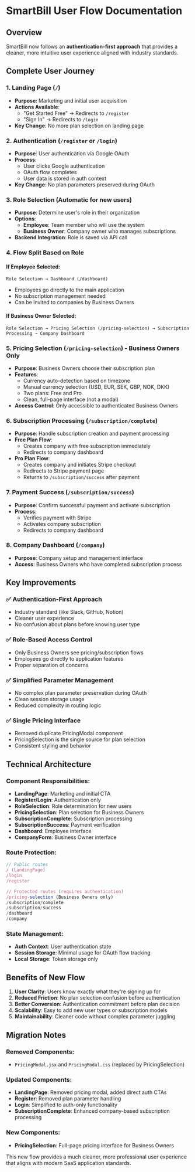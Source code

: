 # SmartBill User Flow Documentation

## Overview
SmartBill now follows an **authentication-first approach** that provides a cleaner, more intuitive user experience aligned with industry standards.

## Complete User Journey

### 1. Landing Page (`/`)
- **Purpose**: Marketing and initial user acquisition
- **Actions Available**:
  - "Get Started Free" → Redirects to `/register`
  - "Sign In" → Redirects to `/login`
- **Key Change**: No more plan selection on landing page

### 2. Authentication (`/register` or `/login`)
- **Purpose**: User authentication via Google OAuth
- **Process**:
  - User clicks Google authentication
  - OAuth flow completes
  - User data is stored in auth context
- **Key Change**: No plan parameters preserved during OAuth

### 3. Role Selection (Automatic for new users)
- **Purpose**: Determine user's role in their organization
- **Options**:
  - **Employee**: Team member who will use the system
  - **Business Owner**: Company owner who manages subscriptions
- **Backend Integration**: Role is saved via API call

### 4. Flow Split Based on Role

#### **If Employee Selected**:
```
Role Selection → Dashboard (/dashboard)
```
- Employees go directly to the main application
- No subscription management needed
- Can be invited to companies by Business Owners

#### **If Business Owner Selected**:
```
Role Selection → Pricing Selection (/pricing-selection) → Subscription Processing → Company Dashboard
```

### 5. Pricing Selection (`/pricing-selection`) - Business Owners Only
- **Purpose**: Business Owners choose their subscription plan
- **Features**:
  - Currency auto-detection based on timezone
  - Manual currency selection (USD, EUR, SEK, GBP, NOK, DKK)
  - Two plans: Free and Pro
  - Clean, full-page interface (not a modal)
- **Access Control**: Only accessible to authenticated Business Owners

### 6. Subscription Processing (`/subscription/complete`)
- **Purpose**: Handle subscription creation and payment processing
- **Free Plan Flow**:
  - Creates company with free subscription immediately
  - Redirects to company dashboard
- **Pro Plan Flow**:
  - Creates company and initiates Stripe checkout
  - Redirects to Stripe payment page
  - Returns to `/subscription/success` after payment

### 7. Payment Success (`/subscription/success`)
- **Purpose**: Confirm successful payment and activate subscription
- **Process**:
  - Verifies payment with Stripe
  - Activates company subscription
  - Redirects to company dashboard

### 8. Company Dashboard (`/company`)
- **Purpose**: Company setup and management interface
- **Access**: Business Owners who have completed subscription process

## Key Improvements

### ✅ **Authentication-First Approach**
- Industry standard (like Slack, GitHub, Notion)
- Cleaner user experience
- No confusion about plans before knowing user type

### ✅ **Role-Based Access Control**
- Only Business Owners see pricing/subscription flows
- Employees go directly to application features
- Proper separation of concerns

### ✅ **Simplified Parameter Management**
- No complex plan parameter preservation during OAuth
- Clean session storage usage
- Reduced complexity in routing logic

### ✅ **Single Pricing Interface**
- Removed duplicate PricingModal component
- PricingSelection is the single source for plan selection
- Consistent styling and behavior

## Technical Architecture

### **Component Responsibilities**:
- **LandingPage**: Marketing and initial CTA
- **Register/Login**: Authentication only
- **RoleSelection**: Role determination for new users
- **PricingSelection**: Plan selection for Business Owners
- **SubscriptionComplete**: Subscription processing
- **SubscriptionSuccess**: Payment verification
- **Dashboard**: Employee interface
- **CompanyForm**: Business Owner interface

### **Route Protection**:
```javascript
// Public routes
/ (LandingPage)
/login
/register

// Protected routes (requires authentication)
/pricing-selection (Business Owners only)
/subscription/complete
/subscription/success
/dashboard
/company
```

### **State Management**:
- **Auth Context**: User authentication state
- **Session Storage**: Minimal usage for OAuth flow tracking
- **Local Storage**: Token storage only

## Benefits of New Flow

1. **User Clarity**: Users know exactly what they're signing up for
2. **Reduced Friction**: No plan selection confusion before authentication
3. **Better Conversion**: Authentication commitment before plan decision
4. **Scalability**: Easy to add new user types or subscription models
5. **Maintainability**: Cleaner code without complex parameter juggling

## Migration Notes

### **Removed Components**:
- `PricingModal.jsx` and `PricingModal.css` (replaced by PricingSelection)

### **Updated Components**:
- **LandingPage**: Removed pricing modal, added direct auth CTAs
- **Register**: Removed plan parameter handling
- **Login**: Simplified to auth-only functionality
- **SubscriptionComplete**: Enhanced company-based subscription processing

### **New Components**:
- **PricingSelection**: Full-page pricing interface for Business Owners

This new flow provides a much cleaner, more professional user experience that aligns with modern SaaS application standards.
